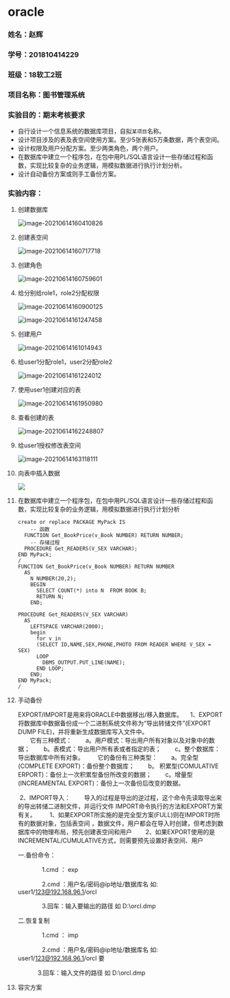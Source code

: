 # oracle

### 姓名：赵辉

### 学号：201810414229	

### 班级：18软工2班

### 项目名称：图书管理系统

### 实验目的：期末考核要求

- 自行设计一个信息系统的数据库项目，自拟`某项目`名称。
- 设计项目涉及的表及表空间使用方案。至少5张表和5万条数据，两个表空间。
- 设计权限及用户分配方案。至少两类角色，两个用户。
- 在数据库中建立一个程序包，在包中用PL/SQL语言设计一些存储过程和函数，实现比较复杂的业务逻辑，用模拟数据进行执行计划分析。
- 设计自动备份方案或则手工备份方案。

### 实验内容：

1. 创建数据库

   ![image-20210614160410826](README.assets/image-20210614160410826.png)

2. 创建表空间

   ![image-20210614160717718](README.assets/image-20210614160717718.png)

3. 创建角色

   ![image-20210614160759601](README.assets/image-20210614160759601.png)

4. 给分别给role1，role2分配权限

   ![image-20210614160900125](README.assets/image-20210614160900125.png)

   ![image-20210614161247458](README.assets/image-20210614161247458.png)

5. 创建用户

   ![image-20210614161014943](README.assets/image-20210614161014943.png)

6. 给user1分配role1，user2分配role2

   ![image-20210614161224012](README.assets/image-20210614161224012.png)

7. 使用user1创建对应的表

   ![image-20210614161950980](README.assets/image-20210614161950980.png)

8. 查看创建的表

   ![image-20210614162248807](README.assets/image-20210614162248807.png)

9. 给user1授权修改表空间

   ![image-20210614163118111](README.assets/image-20210614163118111.png)

10. 向表中插入数据

    ![](README.assets/image-20210614163305726.png)

11. 在数据库中建立一个程序包，在包中用PL/SQL语言设计一些存储过程和函数，实现比较复杂的业务逻辑，用模拟数据进行执行计划分析

    ```
    create or replace PACKAGE MyPack IS
    	-- 函数
      FUNCTION Get_BookPrice(v_Book NUMBER) RETURN NUMBER;
      	-- 存储过程
      PROCEDURE Get_READERS(V_SEX VARCHAR);
    END MyPack;
    /
    FUNCTION Get_BookPrice(v_Book NUMBER) RETURN NUMBER
      AS
        N NUMBER(20,2);
        BEGIN
          SELECT COUNT(*) into N  FROM BOOK B;
          RETURN N;
        END;
    
    PROCEDURE Get_READERS(V_SEX VARCHAR)
      AS
        LEFTSPACE VARCHAR(2000);
        begin
          for v in
          (SELECT ID,NAME,SEX,PHONE,PHOTO FROM READER WHERE V_SEX = SEX)
          LOOP
            DBMS_OUTPUT.PUT_LINE(NAME);
          END LOOP;
        END;
    END MyPack;
    /
    ```

12. 手动备份

    EXPORT/IMPORT是用来将ORACLE中数据移出/移入数据库。 
    　1、EXPORT将数据库中数据备份成一个二进制系统文件称为“导出转储文件”(EXPORT 
    DUMP FILE)，并将重新生成数据库写入文件中。  
    　　它有三种模式： 
    　　a。用户模式：导出用户所有对象以及对象中的数据； 
    　　b。表模式：导出用户所有表或者指定的表； 
    　　c。整个数据库：导出数据库中所有对象。 
    　　它的备份有三种类型： 
    　　a。完全型(COMPLETE EXPORT)：备份整个数据库； 
    　　b。  积累型(COMULATIVE ERPORT)：备份上一次积累型备份所改变的数据；
    　　c。增量型(INCREAMENTAL EXPORT)：备份上一次备份后改变的数据。

    ​	2、IMPORT导入： 
    　　导入的过程是导出的逆过程，这个命令先读取导出来的导出转储二进制文件，并运行文件
    IMPORT命令执行的方法和EXPORT方案有关。 
    　　1、如果EXPORT所实施的是完全型方案(FULL)则在IMPORT时所有的数据对象，包括表空间
    ，数据文件，用户都会在导入时创建，但考虑到数据库中的物理布局，预先创建表空间和用户
    　　2、如果EXPORT使用的是INCREMENTAL/CUMULATIVE方式，则需要预先设置好表空间、用户

    一.备份命令：

    　　　　1.cmd ： exp

    　　　　2.cmd  ：用户名/密码@ip地址/数据库名  如:   user1/123@192.168.96.1/orcl

    　　　　3.回车：输入要输出的路径  如 D:\orcl.dmp

    二.恢复复制

    　　　　1.cmd  ： imp

    　　　　2.cmd  ：用户名/密码@ip地址/数据库名  如:   user1/123@192.168.96.1/orcl  要

     　　　   3.回车：输入文件的路径  如 D:\orcl.dmp
    
13. 容灾方案

    





